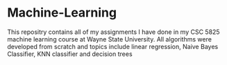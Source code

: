 # Machine-Learning

This repositry contains all of my assignments I have done in my CSC 5825 machine learning course at Wayne State University. All algorithms were developed from scratch and topics include linear regression, Naive Bayes Classifier, KNN classifier and decision trees
